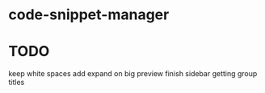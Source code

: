 # code-snippet-manager

# TODO

keep white spaces
add expand on big preview
finish sidebar getting group titles
